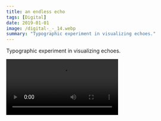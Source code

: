 ```yaml
---
title: an endless echo
tags: [Digital]
date: 2019-01-01
image: /digital-_-_14.webp
summary: "Typographic experiment in visualizing echoes."
---
```

Typographic experiment in visualizing echoes.

![HYPERSPEKTIV.mov](/HYPERSPEKTIV.mov)